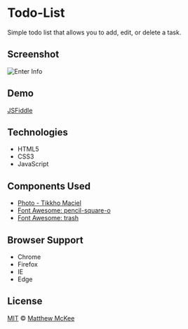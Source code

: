 # Todo-List
Simple todo list that allows you to add, edit, or delete a task.

## Screenshot
![Enter Info](https://github.com/matthewmck/Todo-List/blob/master/Screenshot/Capture.JPG)

## Demo
[JSFiddle](https://jsfiddle.net/mattmck/0dd1cnth/)

## Technologies
- HTML5
- CSS3
- JavaScript

## Components Used
- [Photo - Tikkho Maciel](https://unsplash.com/@tikkho?photo=zQgsdQvj1IM)
- [Font Awesome: pencil-square-o](http://fontawesome.io/icon/pencil-square-o/)
- [Font Awesome: trash](http://fontawesome.io/icon/trash/)

## Browser Support 
- Chrome
- Firefox
- IE
- Edge

## License
[MIT](https://github.com/matthewmck/Todo-List/blob/master/LICENSE) © [Matthew McKee](https://www.linkedin.com/in/matthew-mckee-082b4385/)
